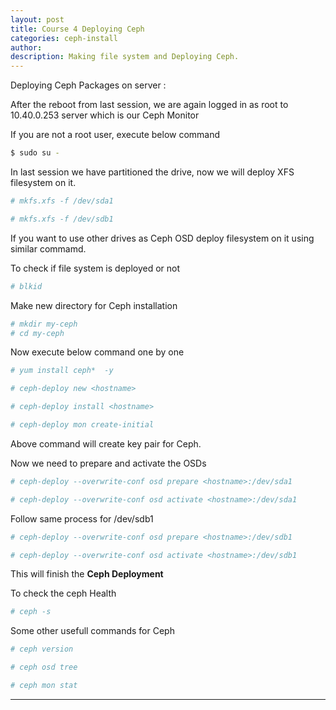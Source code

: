 ```yaml
---
layout: post
title: Course 4 Deploying Ceph 
categories: ceph-install
author: 
description: Making file system and Deploying Ceph.
---
```





Deploying Ceph Packages on server :

After the reboot from last session, we are again logged in as root to 10.40.0.253 server which is our Ceph Monitor  

If you are not a root user, execute below command 

```sh
$ sudo su -
```
In last session we have partitioned the drive, now we will deploy XFS filesystem on it.    

```sh
# mkfs.xfs -f /dev/sda1
```  

```sh
# mkfs.xfs -f /dev/sdb1
```  

If you want to use other drives as Ceph OSD deploy filesystem on it using similar commamd.

To check if file system is deployed or not 

```sh
# blkid
```

Make new directory for Ceph installation 

```sh
# mkdir my-ceph
# cd my-ceph
```

Now execute below command one by one

```sh
# yum install ceph*  -y
```

```sh
# ceph-deploy new <hostname> 
```

```sh
# ceph-deploy install <hostname> 
```

```sh
# ceph-deploy mon create-initial 
```

Above command will create key pair for Ceph.

Now we need to prepare and activate the OSDs

```sh
# ceph-deploy --overwrite-conf osd prepare <hostname>:/dev/sda1
```

```sh
# ceph-deploy --overwrite-conf osd activate <hostname>:/dev/sda1
```

Follow same process for /dev/sdb1

```sh
# ceph-deploy --overwrite-conf osd prepare <hostname>:/dev/sdb1
```

```sh
# ceph-deploy --overwrite-conf osd activate <hostname>:/dev/sdb1
```

This will finish the **Ceph Deployment**

To check the ceph Health

```sh
# ceph -s
```
Some other usefull commands for Ceph

```sh
# ceph version
```

```sh
# ceph osd tree
```

```sh
# ceph mon stat
```


* * *
